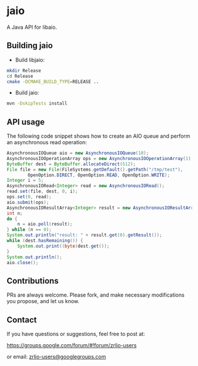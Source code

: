 # jaio

A Java API for libaio.

## Building jaio

- Build libjaio:
```bash
mkdir Release
cd Release
cmake -DCMAKE_BUILD_TYPE=RELEASE ..
```
- Build jaio:
```bash
mvn -DskipTests install
```

## API usage

The following code snippet shows how to create an AIO queue and perform an asynchronous read operation:

```java
AsynchronousIOQueue aio = new AsynchronousIOQueue(10);
AsynchronousIOOperationArray ops = new AsynchronousIOOperationArray(1);
ByteBuffer dest = ByteBuffer.allocateDirect(512);
File file = new File(FileSystems.getDefault().getPath("/tmp/test"),
		OpenOption.DIRECT, OpenOption.READ, OpenOption.WRITE);
Integer i = 5;
AsynchronousIORead<Integer> read = new AsynchronousIORead();
read.set(file, dest, 0, i);
ops.set(0, read);
aio.submit(ops);
AsynchronousIOResultArray<Integer> result = new AsynchronousIOResultArray(1);
int n;
do {
	n = aio.poll(result);
} while (n == 0);
System.out.println("result: " + result.get(0).getResult());
while (dest.hasRemaining()) {
	System.out.print((byte)dest.get());
}
System.out.println();
aio.close();
```

## Contributions

PRs are always welcome. Please fork, and make necessary modifications you propose, and let us know.

## Contact

If you have questions or suggestions, feel free to post at:

https://groups.google.com/forum/#!forum/zrlio-users

or email: zrlio-users@googlegroups.com  

